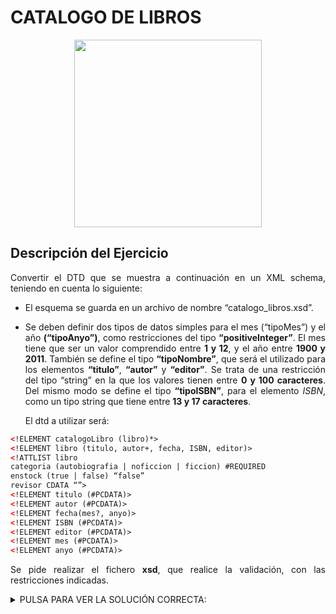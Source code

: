 <div align="justify">

# CATALOGO DE LIBROS


<div align="center">
  <img width="300px" src="https://estaticos.muyinteresante.es/uploads/images/test/5899d3b75cafe85ef18b4568/test-libros0.jpg">
</div>

## Descripción del Ejercicio

Convertir el DTD que se muestra a continuación en un XML schema, teniendo en cuenta lo siguiente:
- El esquema se guarda en un archivo de nombre “catalogo_libros.xsd”.
- Se deben definir dos tipos de datos simples para el mes (“tipoMes”) y el año __(“tipoAnyo”)__, como restricciones del tipo __“positiveInteger”__. El mes tiene que ser un valor comprendido entre __1 y 12__, y el año entre __1900 y 2011__.
También se define el tipo __“tipoNombre”__, que será el utilizado para los elementos __“titulo”__, __“autor”__ y __“editor”__. Se trata de una restricción del tipo “string” en la que los valores tienen entre __0 y 100 caracteres__.
Del mismo modo se define el tipo __“tipoISBN”__, para el elemento _ISBN_, como un tipo string que tiene entre __13 y 17 caracteres__.


  El dtd a utilizar será:
```xml
<!ELEMENT catalogoLibro (libro)*>
<!ELEMENT libro (titulo, autor+, fecha, ISBN, editor)>
<!ATTLIST libro
categoria (autobiografia | noficcion | ficcion) #REQUIRED
enstock (true | false) “false”
revisor CDATA “”>
<!ELEMENT titulo (#PCDATA)>
<!ELEMENT autor (#PCDATA)>
<!ELEMENT fecha(mes?, anyo)>
<!ELEMENT ISBN (#PCDATA)>
<!ELEMENT editor (#PCDATA)>
<!ELEMENT mes (#PCDATA)>
<!ELEMENT anyo (#PCDATA)>
```
Se pide realizar el fichero __xsd__, que realice la validación, con las restricciones indicadas.

<details>
  <summary>PULSA PARA VER LA SOLUCIÓN CORRECTA:</summary>

  - Un xsd válido sería:

  ```xml
  <?xml version="1.0" encoding="ISO-8859-1"?>
    <xsd:schema xmlns:xsd="http://www.w3.org/2001/XMLSchema"
    elementFormDefault="qualified"
    attributeFormDefault="qualified">

    <xsd:simpleType name="tipoMes">
      <xsd:restriction base="xsd:positiveInteger">
      <xsd:minInclusive value="1"/>
      <xsd:maxInclusive value="12"/>
      </xsd:restriction>
    </xsd:simpleType>

    <xsd:simpleType name="tipoAnyo">
      <xsd:restriction base="xsd:positiveInteger">
      <xsd:minInclusive value="1900"/>
      <xsd:maxInclusive value="2011"/>
      </xsd:restriction>
    </xsd:simpleType>

    <xsd:simpleType name="tipoNombre">
      <xsd:restriction base="xsd:string">
      <xsd:minLength value="0"/>
      <xsd:maxLength value="100"/>
      </xsd:restriction>
    </xsd:simpleType>

    <xsd:simpleType name="tipoISBN">
      <xsd:restriction base="xsd:string">
      <xsd:minLength value="13"/>
      <xsd:maxLength value="17"/>
      </xsd:restriction>
    </xsd:simpleType>

    <xsd:element name="titulo" type="tipoNombre"/>
    <xsd:element name="autor" type="tipoNombre"/>
    <xsd:element name="mes" type="tipoMes"/>
    <xsd:element name="anyo" type="tipoAnyo"/>
    <xsd:element name="ISBN" type="tipoISBN"/>
    <xsd:element name="editor" type="tipoNombre"/>

    <xsd:element name="fecha">
      <xsd:complexType>
      <xsd:sequence>
      <xsd:element ref="mes" minOccurs="0" maxOccurs="1"/>
      <xsd:element ref="anyo"/>
      </xsd:sequence>
      </xsd:complexType>
    </xsd:element>

    <xsd:element name="libro">
      <xsd:complexType>
      <xsd:sequence>
      <xsd:element ref="titulo" minOccurs="0" maxOccurs="unbounded"/>
      <xsd:element ref="autor" maxOccurs="unbounded"/>
      <xsd:element ref="fecha"/>
      <xsd:element ref="ISBN"/>
      <xsd:element ref=":editor"/>
      </xsd:sequence>
      <xsd:attribute name="categoria" use="required">
      <xsd:simpleType>
      <xsd:restriction base="xsd:string">
      <xsd:enumeration value="autobiografia"/>
      <xsd:enumeration value="noficcion"/>
      <xsd:enumeration value="ficcion"/>
      </xsd:restriction>
      </xsd:simpleType>
      </xsd:attribute>
      <xsd:attribute name="enstock" type="xsd:boolean" default="false"/>
      <xsd:attribute name="revisor" type="xsd:string" default=""/>
      </xsd:complexType>
    </xsd:element>

    <xsd:element name="catalogoLibros">
      <xsd:complexType>
      <xsd:sequence>
      <xsd:element ref="cat:libro" minOccurs="0" maxOccurs="unbounded"/>
      </xsd:sequence>
      </xsd:complexType>
      </xsd:element>
  </xsd:schema>
  ```

</details>


</div>
